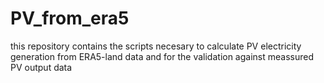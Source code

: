 # PV_from_era5
this repository contains the scripts necesary to calculate PV electricity generation from ERA5-land data and for the validation against meassured PV output data
